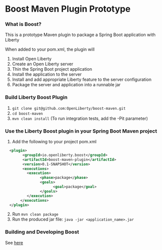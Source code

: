 # Boost Maven Plugin Prototype

### What is Boost?

This is a prototype Maven plugin to package a Spring Boot application with Liberty

When added to your pom.xml, the plugin will

1. Install Open Liberty
2. Create an Open Liberty server
3. Thin the Spring Boot project application
4. Install the application to the server
5. Install and add appropriate Liberty feature to the server configuration
6. Package the server and application into a runnable jar



### Build Liberty Boost Plugin

1. `git clone git@github.com:OpenLiberty/boost-maven.git`
2. `cd boost-maven`
3. `mvn clean install`  (To run integration tests, add the -Pit parameter)

### Use the Liberty Boost plugin in your Spring Boot Maven project 


1. Add the following to your project pom.xml
```xml
  <plugin>
        <groupId>io.openliberty.boost</groupId>
        <artifactId>boost-maven-plugin</artifactId>
        <version>0.1-SNAPSHOT</version>
        <executions>
          <execution>
                <phase>package</phase>
                <goals>
                      <goal>package</goal>
                </goals>
          </execution>
       </executions>
  </plugin>
```

2. Run `mvn clean package`
2. Run the produced jar file: `java -jar <application_name>.jar`

### Building and Developing Boost

See [here](https://github.com/OpenLiberty/boost/wiki/Home) 
